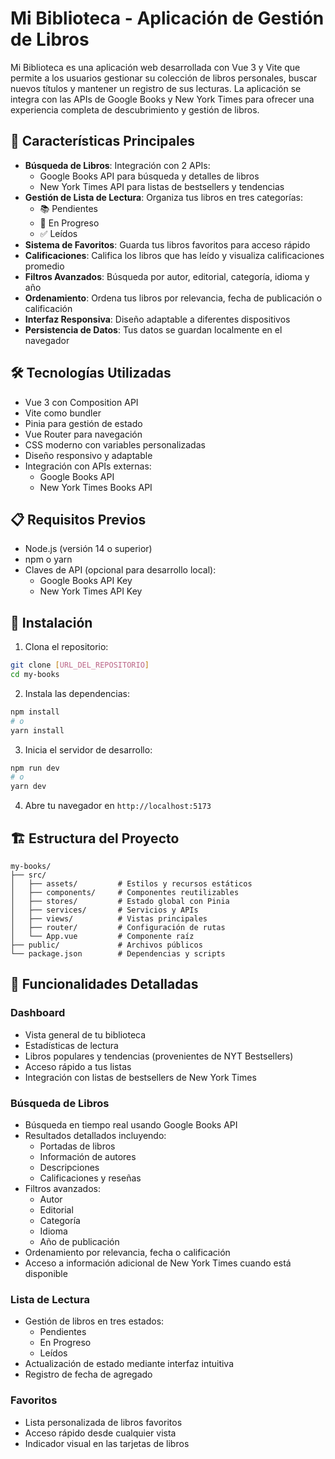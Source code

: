 # Mi Biblioteca - Aplicación de Gestión de Libros

Mi Biblioteca es una aplicación web desarrollada con Vue 3 y Vite que permite a los usuarios gestionar su colección de libros personales, buscar nuevos títulos y mantener un registro de sus lecturas. La aplicación se integra con las APIs de Google Books y New York Times para ofrecer una experiencia completa de descubrimiento y gestión de libros.

## 🚀 Características Principales

- **Búsqueda de Libros**: Integración con 2 APIs:
  - Google Books API para búsqueda y detalles de libros
  - New York Times API para listas de bestsellers y tendencias
- **Gestión de Lista de Lectura**: Organiza tus libros en tres categorías:
  - 📚 Pendientes
  - 📖 En Progreso
  - ✅ Leídos
- **Sistema de Favoritos**: Guarda tus libros favoritos para acceso rápido
- **Calificaciones**: Califica los libros que has leído y visualiza calificaciones promedio
- **Filtros Avanzados**: Búsqueda por autor, editorial, categoría, idioma y año
- **Ordenamiento**: Ordena tus libros por relevancia, fecha de publicación o calificación
- **Interfaz Responsiva**: Diseño adaptable a diferentes dispositivos
- **Persistencia de Datos**: Tus datos se guardan localmente en el navegador

## 🛠️ Tecnologías Utilizadas

- Vue 3 con Composition API
- Vite como bundler
- Pinia para gestión de estado
- Vue Router para navegación
- CSS moderno con variables personalizadas
- Diseño responsivo y adaptable
- Integración con APIs externas:
  - Google Books API
  - New York Times Books API

## 📋 Requisitos Previos

- Node.js (versión 14 o superior)
- npm o yarn
- Claves de API (opcional para desarrollo local):
  - Google Books API Key
  - New York Times API Key

## 🚀 Instalación

1. Clona el repositorio:
```bash
git clone [URL_DEL_REPOSITORIO]
cd my-books
```

2. Instala las dependencias:
```bash
npm install
# o
yarn install
```

3. Inicia el servidor de desarrollo:
```bash
npm run dev
# o
yarn dev
```

4. Abre tu navegador en `http://localhost:5173`

## 🏗️ Estructura del Proyecto

```
my-books/
├── src/
│   ├── assets/         # Estilos y recursos estáticos
│   ├── components/     # Componentes reutilizables
│   ├── stores/         # Estado global con Pinia
│   ├── services/       # Servicios y APIs
│   ├── views/          # Vistas principales
│   ├── router/         # Configuración de rutas
│   └── App.vue         # Componente raíz
├── public/             # Archivos públicos
└── package.json        # Dependencias y scripts
```

## 🎯 Funcionalidades Detalladas

### Dashboard
- Vista general de tu biblioteca
- Estadísticas de lectura
- Libros populares y tendencias (provenientes de NYT Bestsellers)
- Acceso rápido a tus listas
- Integración con listas de bestsellers de New York Times

### Búsqueda de Libros
- Búsqueda en tiempo real usando Google Books API
- Resultados detallados incluyendo:
  - Portadas de libros
  - Información de autores
  - Descripciones
  - Calificaciones y reseñas
- Filtros avanzados:
  - Autor
  - Editorial
  - Categoría
  - Idioma
  - Año de publicación
- Ordenamiento por relevancia, fecha o calificación
- Acceso a información adicional de New York Times cuando está disponible

### Lista de Lectura
- Gestión de libros en tres estados:
  - Pendientes
  - En Progreso
  - Leídos
- Actualización de estado mediante interfaz intuitiva
- Registro de fecha de agregado

### Favoritos
- Lista personalizada de libros favoritos
- Acceso rápido desde cualquier vista
- Indicador visual en las tarjetas de libros


